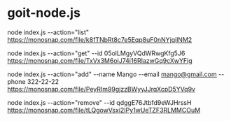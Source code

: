 # goit-node.js

node index.js --action="list"  
https://monosnap.com/file/k8fTNbRt8c7e5Eqp8uF0nNYjqilNM2

node index.js --action="get" --id 05olLMgyVQdWRwgKfg5J6
https://monosnap.com/file/TxVx3M6oiJ74i16RIazwGq9cXwYFig

node index.js --action="add" --name Mango --email mango@gmail.com --phone 322-22-22
https://monosnap.com/file/PeyRIm99gjzzBWyyJJrqXcpD5YVq9v

node index.js --action="remove" --id qdggE76Jtbfd9eWJHrssH
https://monosnap.com/file/tLQgowVsxi2IPy1wUeTZF3RLMMCOuM